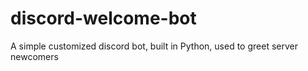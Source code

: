 # discord-welcome-bot
A simple customized discord bot, built in Python, used to greet server newcomers

